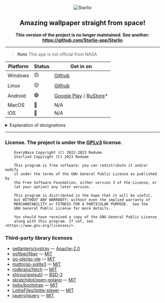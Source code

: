 <p align="center"><img src="web/static/image/icons/favicon.png" alt="Starlio"></p>
<h2 align="center"> Amazing wallpaper straight from space! </h2>

**<p align="center">This version of the project is no longer maintained. See another: https://github.com/Starlio-app/Starlio</p>**

---
    
> **Note**
> This app is not official from NASA

| Platform | Status | Get in on                                        | 
|----------|--------|--------------------------------------------------|
| Windows  | 🟡     | [Github][windows-download]                       |
| Linux    | 🟡     | [Github][linux-download]                         |
| Android  | 🟢     | [Google Play][google-play] / [RuStore][rustore]* |
| MacOS    | 🔴     | N/A                                              |
| iOS      | 🔴     | N/A                                              |

<details>
<summary>Explanation of designations</summary>

#### 🟢 — Development for the platform is supported to date
#### 🟡 — Development was earlier, but was discontinued
#### 🔴 — Not available for this platform
#### * — Loaded an old version, to get the current version it is better to install from [Google Play][google-play]
</details>

---

[windows-download]: https://github.com/Starlio-app/StarlioX/releases/latest
[linux-download]: https://github.com/Starlio-app/StarlioX/releases/download/v1.6/Starlio

[google-play]: https://play.google.com/store/apps/details?id=ru.murzify.everynasa
[rustore]: https://apps.rustore.ru/app/ru.murzify.everynasa

### License. The project is under the [GPLv3](https://www.gnu.org/licenses/gpl-3.0.html) license.

```
    EveryNasa Copyright (C) 2022-2023 Redume
    StarlioX Copyright (C) 2023 Redume

    This program is free software: you can redistribute it and/or modify
    it under the terms of the GNU General Public License as published by
    the Free Software Foundation, either version 3 of the License, or
    (at your option) any later version.

    This program is distributed in the hope that it will be useful,
    but WITHOUT ANY WARRANTY; without even the implied warranty of
    MERCHANTABILITY or FITNESS FOR A PARTICULAR PURPOSE.  See the
    GNU General Public License for more details.

    You should have received a copy of the GNU General Public License
    along with this program. If not, see <https://www.gnu.org/licenses/>.
```

### Third-party library licenses
- [getlantern/systray](https://github.com/getlantern/systray) — [Apache-2.0](https://github.com/getlantern/systray/blob/master/LICENSE)
- [gofiber/fiber](https://github.com/gofiber/fiber) — [MIT](https://github.com/gofiber/fiber/blob/master/LICENSE)
- [go-ole/go-ole](https://github.com/go-ole/go-ole) — [MIT](https://github.com/go-ole/go-ole/blob/master/LICENSE)
- [mattn/go-sqlite3](https://github.com/mattn/go-sqlite3) — [MIT](https://github.com/mattn/go-sqlite3/blob/master/LICENSE)
- [rodkranz/fetch](https://github.com/rodkranz/fetch) — [MIT](https://github.com/rodkranz/fetch/blob/master/LICENSE)
- [shirou/gopsutil](https://github.com/shirou/gopsutil) — [BSD-3](https://github.com/shirou/gopsutil/blob/master/LICENSE)
- [skratchdot/open-golang](https://github.com/skratchdot/open-golang) — [MIT](https://github.com/skratchdot/open-golang/blob/master/LICENSE)
- [twbs/bootstrap](https://github.com/twbs/bootstrap) — [MIT](https://github.com/twbs/bootstrap/blob/main/LICENSE)
- [LottieFiles/lottie-player](https://github.com/LottieFiles/lottie-player) — [MIT](https://github.com/LottieFiles/lottie-player/blob/master/LICENSE)
- [jquery/jquery](https://github.com/jquery/jquery) — [MIT](https://github.com/jquery/jquery/blob/main/LICENSE.txt)

